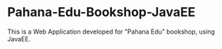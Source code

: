 # Pahana-Edu-Bookshop-JavaEE
This is a Web Application developed for "Pahana Edu" bookshop, using JavaEE.
